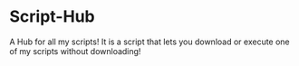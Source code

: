 # Script-Hub
A Hub for all my scripts! It is a script that lets you download or execute one of my scripts without downloading!
